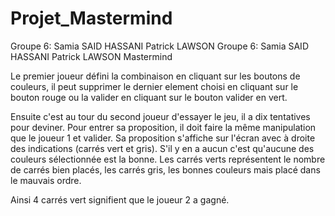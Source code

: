 # Projet_Mastermind
Groupe 6:
Samia SAID HASSANI
Patrick LAWSON
Groupe 6:
Samia SAID HASSANI
Patrick LAWSON
Mastermind

Le premier joueur défini la combinaison en cliquant sur les boutons de couleurs, il peut supprimer le dernier element
choisi en cliquant sur le bouton rouge ou la valider en cliquant sur le bouton valider en vert.

Ensuite c'est au tour du second joueur d'essayer le jeu, il a dix tentatives pour deviner.
Pour entrer sa proposition, il doit faire la même manipulation que le joueur 1 et valider.
Sa proposition s'affiche sur l'écran avec à droite des indications (carrés vert et gris).
S'il y en a aucun c'est qu'aucune des couleurs sélectionnée est la bonne.
Les carrés verts représentent le nombre de carrés bien placés, les carrés gris, les bonnes couleurs mais placé dans 
le mauvais ordre.

Ainsi 4 carrés vert signifient que le joueur 2 a gagné.
